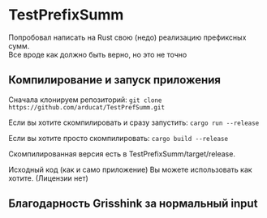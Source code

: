 # TestPrefixSumm

Попробовал написать на Rust свою (недо) реализацию префиксных сумм.  
Все вроде как должно быть верно, но это не точно

## Компилирование и запуск приложения

Сначала клонируем репозиторий:
`
git clone https://github.com/arducat/TestPrefSumm.git
`

Если вы хотите скомпилировать и сразу запустить:
`
cargo run --release
`

Если вы хотите просто скомпилировать:
`
cargo build --release
`

Скомпилированная версия есть в TestPrefixSumm/target/release.

Исходный код (как и само приложение) Вы можете использовать как хотите. (Лицензии нет)

## Благодарность Grisshink за нормальный input
